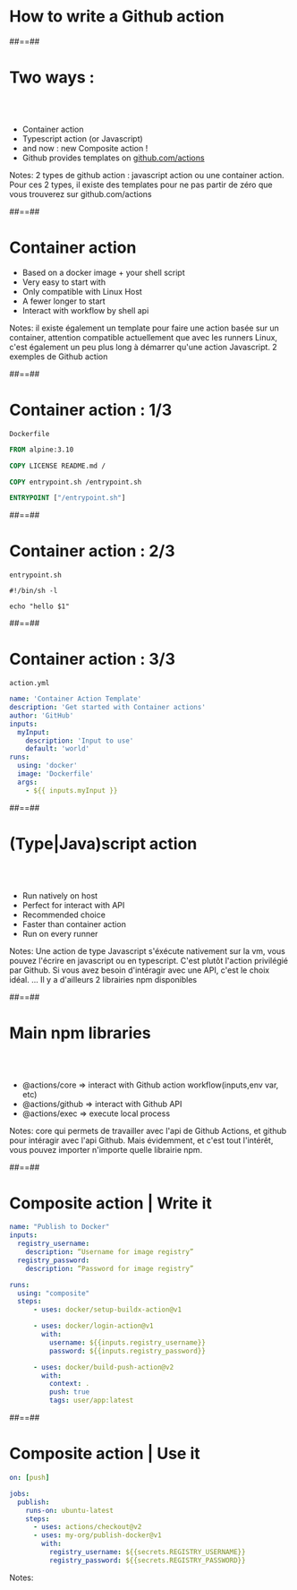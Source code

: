 
<!-- .slide: class="transition sfeir-bg-red" -->
# How to write a Github action

##==##
# Two ways :
<br><br>
* Container action
* Typescript action (or Javascript)
* and now : new Composite action !
* Github provides templates on [github.com/actions](https://github.com/actions)
<!-- .element: class="list-fragment" -->

Notes: 2 types de github action : javascript action ou une container action. Pour ces 2 types, il existe des templates pour ne pas partir de zéro que vous trouverez sur github.com/actions

##==##

# Container action

* Based on a docker image + your shell script
* Very easy to start with
* Only compatible with Linux Host
* A fewer longer to start
* Interact with workflow by shell api
<!-- .element: class="list-fragment" -->

Notes: il existe également un template pour faire une action basée sur un container, attention compatible actuellement que avec les runners Linux, c'est également un peu plus long à démarrer qu'une action Javascript. 2 exemples de Github action

##==##

# Container action : 1/3
<!-- .slide: class="with-code" -->
`Dockerfile`
```Dockerfile
FROM alpine:3.10

COPY LICENSE README.md /

COPY entrypoint.sh /entrypoint.sh

ENTRYPOINT ["/entrypoint.sh"]
```
<!-- .element: class="big-code" -->

##==##
<!-- .slide: class="with-code" -->
# Container action : 2/3


`entrypoint.sh`
```shell
#!/bin/sh -l

echo "hello $1"
```
<!-- .element: class="big-code" -->

##==##
<!-- .slide: class="with-code" -->
# Container action : 3/3


`action.yml`
```yaml
name: 'Container Action Template'
description: 'Get started with Container actions'
author: 'GitHub'
inputs: 
  myInput:
    description: 'Input to use'
    default: 'world'
runs:
  using: 'docker'
  image: 'Dockerfile'
  args:
    - ${{ inputs.myInput }}
```
<!-- .element: class="big-code" -->
##==##

# (Type|Java)script action
<br><br>
* Run natively on host
* Perfect for interact with API
* Recommended choice
* Faster than container action
* Run on every runner
<!-- .element: class="list-fragment" -->

Notes: Une action de type Javascript s'éxécute nativement sur la vm, vous pouvez l'écrire en javascript ou en typescript. C'est plutôt l'action privilégié par Github. Si vous avez besoin d'intéragir avec une API, c'est le choix idéal. ... Il y a d'ailleurs 2 librairies npm disponibles

##==##

# Main npm libraries
<br><br>
* @actions/core => interact with Github action workflow(inputs,env var, etc)
* @actions/github => interact with Github API
* @actions/exec => execute local process
<!-- .element: class="list-fragment" -->

Notes: core qui permets de travailler avec l'api de Github Actions, et github pour intéragir avec l'api Github. Mais évidemment, et c'est tout l'intérêt, vous pouvez importer n'importe quelle librairie npm.

##==##

# Composite action | Write it 

```yaml
name: "Publish to Docker"
inputs:
  registry_username:
    description: “Username for image registry”
  registry_password:
    description: “Password for image registry”

runs:
  using: "composite"
  steps:
      - uses: docker/setup-buildx-action@v1

      - uses: docker/login-action@v1
        with:
          username: ${{inputs.registry_username}}
          password: ${{inputs.registry_password}}

      - uses: docker/build-push-action@v2
        with:
          context: .
          push: true
          tags: user/app:latest
```
##==##

# Composite action | Use it 

```yaml
on: [push]

jobs:
  publish:
    runs-on: ubuntu-latest
    steps:
      - uses: actions/checkout@v2
      - uses: my-org/publish-docker@v1
        with:
          registry_username: ${{secrets.REGISTRY_USERNAME}}
          registry_password: ${{secrets.REGISTRY_PASSWORD}}
```

Notes:
